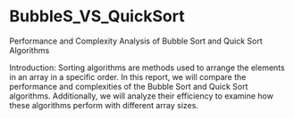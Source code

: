 # BubbleS_VS_QuickSort
Performance and Complexity Analysis of Bubble Sort and Quick Sort Algorithms

Introduction:
Sorting algorithms are methods used to arrange the elements in an array in a specific order. In this report, we will compare the performance and complexities of the Bubble Sort and Quick Sort algorithms. Additionally, we will analyze their efficiency to examine how these algorithms perform with different array sizes.

